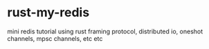 # rust-my-redis
mini redis tutorial using rust framing protocol, distributed io, oneshot channels, mpsc channels, etc etc
